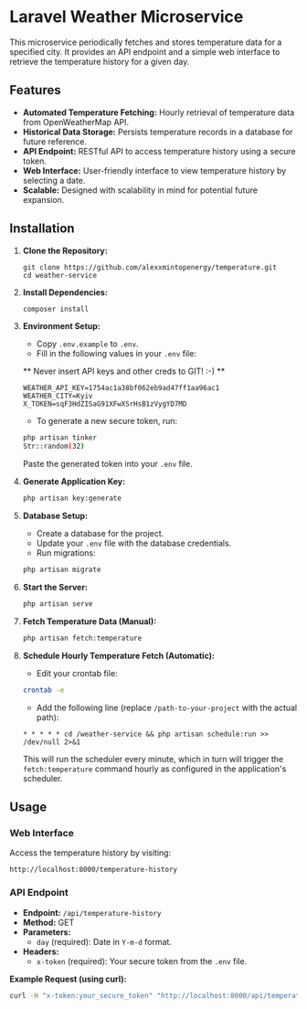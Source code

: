 # Laravel Weather Microservice

This microservice periodically fetches and stores temperature data for a specified city. It provides an API endpoint and a simple web interface to retrieve the temperature history for a given day.

## Features

- **Automated Temperature Fetching:** Hourly retrieval of temperature data from OpenWeatherMap API.
- **Historical Data Storage:** Persists temperature records in a database for future reference.
- **API Endpoint:** RESTful API to access temperature history using a secure token.
- **Web Interface:** User-friendly interface to view temperature history by selecting a date.
- **Scalable:** Designed with scalability in mind for potential future expansion.

## Installation

1.  **Clone the Repository:**

    ``` 
    git clone https://github.com/alexxmintopenergy/temperature.git
    cd weather-service
    ```

2.  **Install Dependencies:**

    ```bash
    composer install
    ```

3.  **Environment Setup:**
    -   Copy `.env.example` to `.env`.
    -   Fill in the following values in your `.env` file:

    ** Never insert API keys and other creds to GIT! :-) **
    ```
    WEATHER_API_KEY=1754ac1a38bf062eb9ad47ff1aa96ac1
    WEATHER_CITY=Kyiv 
    X_TOKEN=sqF3HdZISaG91XFwXSrHsB1zVygYD7MD 
    ```

    -   To generate a new secure token, run:

    ```bash
    php artisan tinker
    Str::random(32)
    ```

    Paste the generated token into your `.env` file.

4.  **Generate Application Key:**

    ```bash
    php artisan key:generate
    ```

5.  **Database Setup:**

    -   Create a database for the project.
    -   Update your `.env` file with the database credentials.
    -   Run migrations:

    ```bash
    php artisan migrate
    ```

6.  **Start the Server:**

    ```bash
    php artisan serve
    ```

7.  **Fetch Temperature Data (Manual):**

    ```bash
    php artisan fetch:temperature
    ```

8.  **Schedule Hourly Temperature Fetch (Automatic):**

    -   Edit your crontab file:

    ```bash
    crontab -e
    ```

    -   Add the following line (replace `/path-to-your-project` with the actual path):

    ```
    * * * * * cd /weather-service && php artisan schedule:run >> /dev/null 2>&1
    ```

    This will run the scheduler every minute, which in turn will trigger the `fetch:temperature` command hourly as configured in the application's scheduler.

## Usage

### Web Interface

Access the temperature history by visiting:
```
http://localhost:8000/temperature-history
```
### API Endpoint

-   **Endpoint:** `/api/temperature-history`
-   **Method:** GET
-   **Parameters:**
    -   `day` (required): Date in `Y-m-d` format.
-   **Headers:**
    -   `x-token` (required): Your secure token from the `.env` file.

**Example Request (using curl):**

```bash
curl -H "x-token:your_secure_token" "http://localhost:8000/api/temperature-history?day=2024-05-21"
